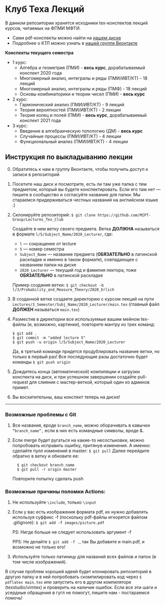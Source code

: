 # Клуб Теха Лекций

В данном репозитории хранятся исходники tex-конспектов лекций курсов, читаемых на ФПМИ МФТИ.  
- Сами pdf-конспекты можно найти на [нашем диске](https://drive.google.com/drive/folders/1CQQHfA5_bgEhP6T0iH9Xp6xDz7D5lbIU?usp=sharing)
- Подробнее о КТЛ можно узнать в [нашей группе Вконтакте](https://vk.com/mipt_ltc)

**Конспекты текущего семестра**
- 1 курс:
   + Алгебра и геометрия (ПМИ) - **весь курс**, дорабатываемый конспект 2020 года
   + Многомерный анализ, интегралы и ряды (ПМИ/ИВТ/КТ) - 18 лекций
   + Многомерный анализ, интегралы и ряды (ПМФ) - 18 лекций
   + Основы комбинаторики и теории чисел (ПМИ) - **весь курс**
- 2 курс:
   + Гармонический анализ (ПМИ/ИВТ/КТ) - 9 лекций
   + Теория вероятностей (ПМИ/ИВТ/КТ) - 2 лекции
   + Теория колец и полей (ПМИ) - **весь курс**, дорабатываемый конспект 2021 года
- 3 курс:
   + Введение в алгебраическую топологию (ДМ) - **весь курс**
   + Случайные процессы (ПМИ/ИВТ/КТ) - 4 лекции
   + Функциональный анализ (ПМИ/ИВТ/КТ) - 4 лекции

## Инструкция по выкладыванию лекции 

0. Обратитесь к нам в группу Вконтакте, чтобы получить доступ к записи в репозиторий

1. Посетите наш диск и посмотрите, есть ли там уже папка с тем предметом, который вы будете конспектировать. Если его там нет — пишите в сообщество и согласуйте название для папки. Мы стараемся придерживаться честных названий на английском языке :)

2. Склонируйте репозиторий: ```$ git clone https://github.com/MIPT-Group/Lectures_Tex_Club```
   
   Создайте в нем ветку своего предмета. Ветка **ДОЛЖНА** называться в формате ```l/5/Subject_Name/2020_Lecturer```, где: 
   - `l` — сокращение от lecture  
   - `5` — номер семестра   
   - `Subject_Name` — название предмета (**ОБЯЗАТЕЛЬНО** в латинской раскладке и именно в таком формате), совпадающее с названием папки на диске
   - `2020_Lecturer` — текущий год и фамилия лектора, тоже **ОБЯЗАТЕЛЬНО** в латинской раскладке  

   Пример создания ветки: ```$ git checkout -b l/3/Probability_and_Measure_Theory/2020_Erlich```

3. В созданной ветке создаете директорию с курсом лекций на пути `Lectures/3_Semester/Subj_Name/2020_Lecturer/main.tex` (главный файл **ДОЛЖЕН** называться `main.tex`)

4. Разместив в директории все используемые вашим мейном tex-файлы (и, возможно, картинки), повторите мантру из трех команд:
   ```
   $ git add .
   $ git commit -m "added lecture 5"
   $ git push -u origin l/5/Subject_Name/2020_Lecturer
   ```
   Да, в третьей команде придется продублировать название ветки, но только в первый раз! Все последующие разы достаточно будет команды `$ git push origin`

5. Дождитесь конца (автоматической) компиляции и загрузки конспекта на диск, и при успешном завершении создайте pull-request для слияния с мастер-веткой, который один из админов примет.

6. Вы восхитительны, ваш конспект теперь на диске!

---

### Возможные проблемы с Git

1. Все названия, вроде `branch_name`,  можно оборачивать в кавычки `“branch_name”,` если в них есть командные символы, вроде &.

2. Если merge будет ругаться на какие-то несостыковки, можно попробовать исправить ошибку, притянув изменения. А именно: сделайте пулл изменений в master:
   ```$ git pull``` 
   Далее перейдите обратно в ветку и обновите ее:  
   ```
     $ git checkout branch_name
     $ git pull -r origin master
   ```
   Повторите попытку сделать push


 ### Возможные причины поломки Actions:

 1. Не используйте `\include`, только `\input`
 
 2. Если у вас есть изображения формата pdf, их нужно добавлять используя суффикс -f (поскольку pdf-файлы игнорятся файлом .gitignore):
    `$ git add -f images/picture.pdf`
    
    PS: Нигде больше не следует использовать аргумент -f
    
    PPS: Не делайте `$ git add -f .`, так Вы добавите и main.pdf, и возможно не только его!
    
 3. Используйте только латиницу для названий всех файлов и папок (в том числе изображений).

В случае проблем хорошей идеей будет клонировать репозиторий в другую папку и в ней попробовать скомпилировать код через `$ pdflatex main.tex` или запустить его в другом компиляторе (texstudio/vimtex) и проверить на наличие ошибок. Если все эти шаги и усердные обращения в гугл не помогут, пишите нам - постараемся помочь!
